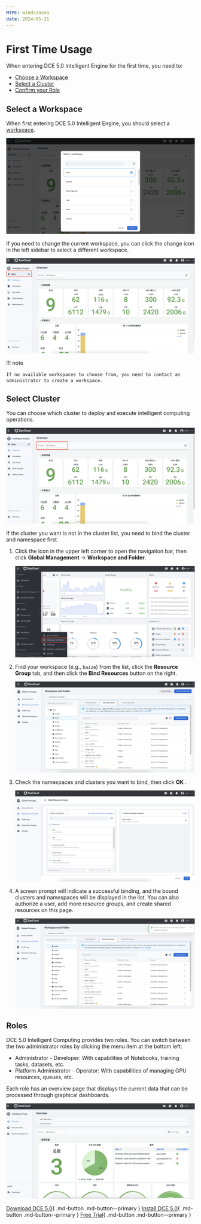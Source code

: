 ```yaml
---
MTPE: windsonsea
date: 2024-05-21
---
```


# First Time Usage

When entering DCE 5.0 Intelligent Engine for the first time, you need to:

- [Choose a Workspace](#select-a-workspace)
- [Select a Cluster](#select-cluster)
- [Confirm your Role](#roles)

## Select a Workspace

When first entering DCE 5.0 Intelligent Engine, you should select a [workspace](../../ghippo/user-guide/workspace/workspace.md).

![Choose a Workspac](../images/workspace.png)

If you need to change the current workspace, you can click the change icon in the left sidebar to select a different workspace.

![Change a Workspac](../images/change-ws.png)

!!! note

    If no available workspaces to choose from, you need to contact an administrator to create a workspace.

## Select Cluster

You can choose which cluster to deploy and execute intelligent computing operations.

![Select Cluster](../images/cluster.png)

If the cluster you want is not in the cluster list, you need to bind the cluster and namespace first.

1. Click the icon in the upper left corner to open the navigation bar, then click **Global Management** -> **Workspace and Folder**.

    ![Navigation Bar](../images/bind01.png)

1. Find your workspace (e.g., `baize`) from the list, click the **Resource Group** tab, and then click the **Bind Resources** button on the right.

    ![Click Bind Button](../images/bind02.png)

1. Check the namespaces and clusters you want to bind, then click **OK** .

    ![Bind Resources](../images/bind03.png)

1. A screen prompt will indicate a successful binding, and the bound clusters and namespaces will be displayed in the list.
   You can also authorize a user, add more resource groups, and create shared resources on this page.

    ![Resource Group List](../images/bind04.png)

## Roles

DCE 5.0 Intelligent Computing provides two roles. You can switch between the two administrator roles by clicking the menu item at the bottom left:

- Administrator - Developer: With capabilities of Notebooks, training tasks, datasets, etc.
- Platform Administrator - Operator: With capabilities of managing GPU resources, queues, etc.

Each role has an overview page that displays the current data that can be processed through graphical dashboards.

![Operations Overview](../images/oam-overview.png)

[Download DCE 5.0](../../download/index.md){ .md-button .md-button--primary }
[Install DCE 5.0](../../install/index.md){ .md-button .md-button--primary }
[Free Trial](../../dce/license0.md){ .md-button .md-button--primary }
